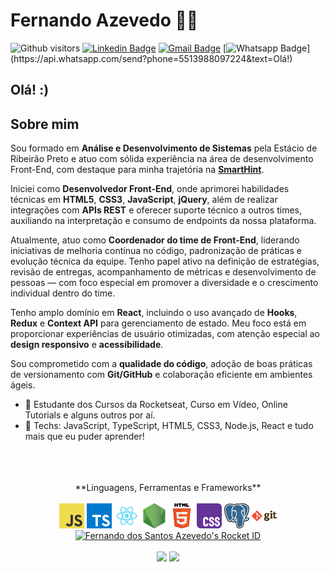 # Fernando Azevedo :man_technologist:


![Github visitors](https://komarev.com/ghpvc/?username=fernandoaz09&color=7159c0&style=flat-square)
[![Linkedin Badge](https://img.shields.io/badge/-LinkedIn-blue?style=flat-square&logo=Linkedin&logoColor=white&link=https://https://www.linkedin.com/in/azevedo-fernando/)](https://www.linkedin.com/in/azevedo-fernando/)
[![Gmail Badge](https://img.shields.io/badge/-Gmail-c14438?style=flat-square&logo=Gmail&logoColor=white&link=mailto:fsazevedo09@gmail.com)](mailto:fsazevedo09@gmail.com)
[![Whatsapp Badge](https://img.shields.io/badge/-Whatsapp-4CA143?style=flat-square&labelColor=4CA143&logo=whatsapp&logoColor=white&link=https://api.whatsapp.com/send?phone=5513988097224&text=Olá!)](https://api.whatsapp.com/send?phone=5513988097224&text=Olá!)

## Olá! :)

## Sobre mim

Sou formado em **Análise e Desenvolvimento de Sistemas** pela Estácio de Ribeirão Preto e atuo com sólida experiência na área de desenvolvimento Front-End, com destaque para minha trajetória na <a href="https://www.smarthint.co">**SmartHint**</a>.

Iniciei como **Desenvolvedor Front-End**, onde aprimorei habilidades técnicas em **HTML5**, **CSS3**, **JavaScript**, **jQuery**, além de realizar integrações com **APIs REST** e oferecer suporte técnico a outros times, auxiliando na interpretação e consumo de endpoints da nossa plataforma.

Atualmente, atuo como **Coordenador do time de Front-End**, liderando iniciativas de melhoria contínua no código, padronização de práticas e evolução técnica da equipe. Tenho papel ativo na definição de estratégias, revisão de entregas, acompanhamento de métricas e desenvolvimento de pessoas — com foco especial em promover a diversidade e o crescimento individual dentro do time.

Tenho amplo domínio em **React**, incluindo o uso avançado de **Hooks**, **Redux** e **Context API** para gerenciamento de estado. Meu foco está em proporcionar experiências de usuário otimizadas, com atenção especial ao **design responsivo** e **acessibilidade**.

Sou comprometido com a **qualidade do código**, adoção de boas práticas de versionamento com **Git/GitHub** e colaboração eficiente em ambientes ágeis.


- 🚀 Estudante dos Cursos da Rocketseat, Curso em Vídeo, Online Tutorials e alguns outros por aí.
- :purple_heart: Techs: JavaScript, TypeScript, HTML5, CSS3, Node.js, React e tudo mais que eu puder aprender!
<br>
<br>
<br>

<div align="center">
  **Linguagens, Ferramentas e Frameworks** 
  <br>
  <br>
  <img height="40" src="https://raw.githubusercontent.com/github/explore/80688e429a7d4ef2fca1e82350fe8e3517d3494d/topics/javascript/javascript.png">  <img height="40" src="https://raw.githubusercontent.com/github/explore/80688e429a7d4ef2fca1e82350fe8e3517d3494d/topics/typescript/typescript.png">  <img height="40" src="https://raw.githubusercontent.com/github/explore/80688e429a7d4ef2fca1e82350fe8e3517d3494d/topics/react/react.png">  <img height="40" src="https://raw.githubusercontent.com/github/explore/80688e429a7d4ef2fca1e82350fe8e3517d3494d/topics/nodejs/nodejs.png">  <img height="40" src="https://raw.githubusercontent.com/github/explore/80688e429a7d4ef2fca1e82350fe8e3517d3494d/topics/html/html.png">  <img height="40" src="https://raw.githubusercontent.com/github/explore/80688e429a7d4ef2fca1e82350fe8e3517d3494d/topics/css/css.png">  <img height="40" src="https://raw.githubusercontent.com/github/explore/80688e429a7d4ef2fca1e82350fe8e3517d3494d/topics/postgresql/postgresql.png">  <img height="40" src="https://raw.githubusercontent.com/github/explore/80688e429a7d4ef2fca1e82350fe8e3517d3494d/topics/git/git.png">
</div>
 <div align="center">
  <a href="https://app.rocketseat.com.br/me/fernando-azevedo"><img src="https://app.rocketseat.com.br/api/rocketid/share?slug=fernando-azevedo&type=card" width="280" alt="Fernando dos Santos Azevedo's Rocket ID"/></a>
 </div>
 <br>
  
 <div align="center">
  <img height='180em' src="https://github-readme-stats.vercel.app/api?username=fernandoaz09&theme=github_dark&show_icons=true">
  <img height='180em' src="https://github-readme-stats.vercel.app/api/top-langs/?username=fernandoaz09&layout=compact&theme=github_dark">
 </div>  
 
